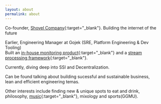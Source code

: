 ```yaml
---
layout: about
permalink: about
---
```


Co-founder, [Shovel Company](https://www.shovel.company){:target="_blank"}. Building the internet of the future<br>

Earlier, Engineering Manager at Gojek (SRE, Platform Engineering & Dev Tooling)<br>
Built an [in-house monitoring product](https://cortexmetrics.io/docs/case-studies/gojek/){:target="_blank"} and a [stream processing framework](https://ziggurat.dev/){:target="_blank"}.<br>

Currently, diving deep into SSI and Decentralization.<br>

Can be found talking about building sucessful and sustainable business, lean and efficient engineering temas.<br>

Other interests include finding new & unique spots to eat and drink, philosophy, [music](https://soundcloud.com/prashant-mittal-3){:target="_blank"}, mixology and sports(GGMU).

